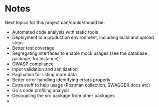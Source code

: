 # Notes

Next topics for this project can/could/should be:

- Automated code analysis with static tools
- Deployment to a production environment, including build and upload steps
- Better test coverage
- Segregating interfaces to enable mock usages (see the database package, for instance)
- OWASP compliance
- Input validation and sanitization
- Pagination for listing more data
- Better error handling identifying errors properly
- Extra stuff to help usage (Postman collection, SWAGGER docs etc)
- Go's code profiling analysis
- Decoupling the src package from other packages
-
